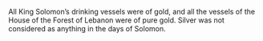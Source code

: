 All King Solomon’s drinking vessels were of gold, and all the vessels of the House of the Forest of Lebanon were of pure gold. Silver was not considered as anything in the days of Solomon.
